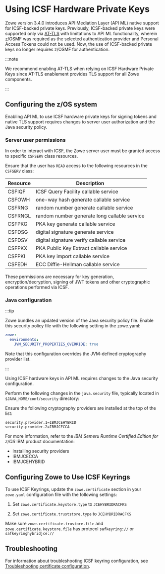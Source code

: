 # Using ICSF Hardware Private Keys

Zowe version 3.4.0 introduces API Mediation Layer (API ML) native support for ICSF-backed private keys.
Previously, ICSF-backed private keys were supported only via [AT-TLS](../user-guide/configuring-at-tls-for-zowe-server.md) with limitations to API ML functionality, wherein z/OSMF was required as the selected authentication provider and Personal Access Tokens could not be used. Now, the use of ICSF-backed private keys no longer requires z/OSMF for authentication.

:::note

We recommend enabling AT-TLS when relying on ICSF Hardware Private Keys since AT-TLS enablement provides TLS support for all Zowe components.

:::

## Configuring the z/OS system

Enabling API ML to use ICSF hardware private keys for signing tokens and native TLS support requires changes to server user authorization and the Java security policy. 

### Server user permissions

In order to interact with ICSF, the Zowe server user must be granted access to specific `CSFSERV` class resources.

Ensure that the user has `READ` access to the following resources in the `CSFSERV` class:

Resource|Description
---|---
CSFIQF|ICSF Query Facility callable service
CSFOWH|one-way hash generate callable service
CSFRNG|random number generate callable service
CSFRNGL|random number generate long callable service
CSFPKG|PKA key generate callable service
CSFDSG|digital signature generate service
CSFDSV|digital signature verify callable service
CSFPKX|PKA Public Key Extract callable service
CSFPKI|PKA key import callable service
CSFEDH|ECC Diffie-Hellman callable service

These permissions are necessary for key generation, encryption/decryption, signing of JWT tokens and other cryptographic operations performed via ICSF.

### Java configuration

:::tip

Zowe bundles an updated version of the Java security policy file. Enable this security policy file with the following setting in the zowe.yaml:

```yaml
zowe:
  environments:
    JVM_SECURITY_PROPERTIES_OVERRIDE: true
```

Note that this configuration overrides the JVM-defined cryptography provider list.

:::

Using ICSF hardware keys in API ML requires changes to the Java security configuration.

Perform the following changes in the `java.security` file, typically located in `$JAVA_HOME/conf/security` directory:

Ensure the following cryptography providers are installed at the top of the list:

```plaintext
security.provider.1=IBMJCEHYBRID
security.provider.2=IBMJCECCA
```

For more information, refer to the _IBM Semeru Runtime Certified Edition for z/OS_ IBM product documentation:

* Installing security providers
* IBMJCECCA
* IBMJCEHYBRID

## Configuring Zowe to Use ICSF Keyrings

To use ICSF Keyrings, update the `zowe.certificate` section in your `zowe.yaml` configuration file with the following settings:

1. Set `zowe.certificate.keystore.type` to `JCEHYBRIDRACFKS`

2. Set `zowe.certificate.truststore.type` to `JCEHYBRIDRACFKS`

Make sure `zowe.certificate.trustore.file` and `zowe.certificate.keystore.file` has protocol `safkeyring://` or `safkeyringhybridjce://`

## Troubleshooting

For information about troubleshooting ICSF keyring configuration, see [Troubleshooting certificate configuration](../../docs/troubleshoot/troubleshoot-zos-certificate.md).
